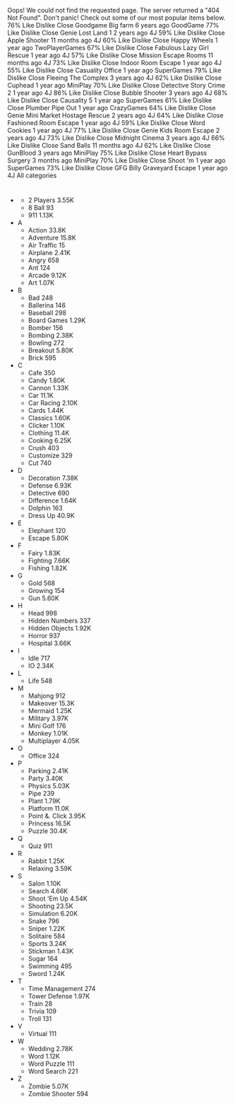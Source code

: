 Oops! We could not find the requested page. The server returned a "404 Not Found". Don't panic! Check out some of our most popular items below. 76% Like Dislike Close Goodgame Big farm 6 years ago GoodGame 77% Like Dislike Close Genie Lost Land 1 2 years ago 4J 59% Like Dislike Close Apple Shooter 11 months ago 4J 60% Like Dislike Close Happy Wheels 1 year ago TwoPlayerGames 67% Like Dislike Close Fabulous Lazy Girl Rescue 1 year ago 4J 57% Like Dislike Close Mission Escape Rooms 11 months ago 4J 73% Like Dislike Close Indoor Room Escape 1 year ago 4J 55% Like Dislike Close Casuality Office 1 year ago SuperGames 79% Like Dislike Close Fleeing The Complex 3 years ago 4J 62% Like Dislike Close Cuphead 1 year ago MiniPlay 70% Like Dislike Close Detective Story Crime 2 1 year ago 4J 86% Like Dislike Close Bubble Shooter 3 years ago 4J 68% Like Dislike Close Causality 5 1 year ago SuperGames 61% Like Dislike Close Plumber Pipe Out 1 year ago CrazyGames 64% Like Dislike Close Genie Mini Market Hostage Rescue 2 years ago 4J 64% Like Dislike Close Fashioned Room Escape 1 year ago 4J 59% Like Dislike Close Word Cookies 1 year ago 4J 77% Like Dislike Close Genie Kids Room Escape 2 years ago 4J 73% Like Dislike Close Midnight Cinema 3 years ago 4J 66% Like Dislike Close Sand Balls 11 months ago 4J 62% Like Dislike Close GunBlood 3 years ago MiniPlay 75% Like Dislike Close Heart Bypass Surgery 3 months ago MiniPlay 70% Like Dislike Close Shoot 'm 1 year ago SuperGames 73% Like Dislike Close GFG Billy Graveyard Escape 1 year ago 4J All categories

*   #
    *   2 Players 3.55K
    *   8 Ball 93
    *   911 1.13K
*   A
    *   Action 33.8K
    *   Adventure 15.8K
    *   Air Traffic 15
    *   Airplane 2.41K
    *   Angry 658
    *   Ant 124
    *   Arcade 9.12K
    *   Art 1.07K
*   B
    *   Bad 248
    *   Ballerina 146
    *   Baseball 298
    *   Board Games 1.29K
    *   Bomber 156
    *   Bombing 2.38K
    *   Bowling 272
    *   Breakout 5.80K
    *   Brick 595
*   C
    *   Cafe 350
    *   Candy 1.80K
    *   Cannon 1.33K
    *   Car 11.1K
    *   Car Racing 2.10K
    *   Cards 1.44K
    *   Classics 1.60K
    *   Clicker 1.10K
    *   Clothing 11.4K
    *   Cooking 6.25K
    *   Crush 403
    *   Customize 329
    *   Cut 740
*   D
    *   Decoration 7.38K
    *   Defense 6.93K
    *   Detective 690
    *   Difference 1.64K
    *   Dolphin 163
    *   Dress Up 40.9K
*   E
    *   Elephant 120
    *   Escape 5.80K
*   F
    *   Fairy 1.83K
    *   Fighting 7.66K
    *   Fishing 1.82K
*   G
    *   Gold 568
    *   Growing 154
    *   Gun 5.60K
*   H
    *   Head 998
    *   Hidden Numbers 337
    *   Hidden Objects 1.92K
    *   Horror 937
    *   Hospital 3.66K
*   I
    *   Idle 717
    *   IO 2.34K
*   L
    *   Life 548
*   M
    *   Mahjong 912
    *   Makeover 15.3K
    *   Mermaid 1.25K
    *   Military 3.97K
    *   Mini Golf 176
    *   Monkey 1.01K
    *   Multiplayer 4.05K
*   O
    *   Office 324
*   P
    *   Parking 2.41K
    *   Party 3.40K
    *   Physics 5.03K
    *   Pipe 239
    *   Plant 1.79K
    *   Platform 11.0K
    *   Point &. Click 3.95K
    *   Princess 16.5K
    *   Puzzle 30.4K
*   Q
    *   Quiz 911
*   R
    *   Rabbit 1.25K
    *   Relaxing 3.59K
*   S
    *   Salon 1.10K
    *   Search 4.66K
    *   Shoot 'Em Up 4.54K
    *   Shooting 23.5K
    *   Simulation 6.20K
    *   Snake 796
    *   Sniper 1.22K
    *   Solitaire 584
    *   Sports 3.24K
    *   Stickman 1.43K
    *   Sugar 164
    *   Swimming 495
    *   Sword 1.24K
*   T
    *   Time Management 274
    *   Tower Defense 1.97K
    *   Train 28
    *   Trivia 109
    *   Troll 131
*   V
    *   Virtual 111
*   W
    *   Wedding 2.78K
    *   Word 1.12K
    *   Word Puzzle 111
    *   Word Search 221
*   Z
    *   Zombie 5.07K
    *   Zombie Shooter 594